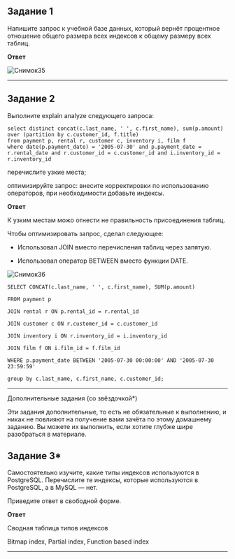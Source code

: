 Задание 1
---
Напишите запрос к учебной базе данных, который вернёт процентное отношение общего размера всех индексов к общему размеру всех таблиц.

**Ответ**

![Снимок35](https://github.com/AlexanderSchelokov/Indexes-hw/assets/121572590/510fd94a-65be-41b0-94ff-481a1608e58e)

***

Задание 2
---
Выполните explain analyze следующего запроса:

```
select distinct concat(c.last_name, ' ', c.first_name), sum(p.amount) over (partition by c.customer_id, f.title)
from payment p, rental r, customer c, inventory i, film f
where date(p.payment_date) = '2005-07-30' and p.payment_date = r.rental_date and r.customer_id = c.customer_id and i.inventory_id = r.inventory_id
```

перечислите узкие места;

оптимизируйте запрос: внесите корректировки по использованию операторов, при необходимости добавьте индексы.

**Ответ**

К узким местам можо отнести не правильность присоединения таблиц.

Чтобы оптимизировать запрос, сделал следующее:

- Использовал JOIN вместо перечисления таблиц через запятую.
  
- Использовал оператор BETWEEN вместо функции DATE.


![Снимок36](https://github.com/AlexanderSchelokov/Indexes-hw/assets/121572590/e483c5c2-4188-4cae-a7eb-43ec89890ef2)

```
SELECT CONCAT(c.last_name, ' ', c.first_name), SUM(p.amount)

FROM payment p

JOIN rental r ON p.rental_id = r.rental_id

JOIN customer c ON r.customer_id = c.customer_id

JOIN inventory i ON r.inventory_id = i.inventory_id

JOIN film f ON i.film_id = f.film_id

WHERE p.payment_date BETWEEN '2005-07-30 00:00:00' AND '2005-07-30 23:59:59'

group by c.last_name, c.first_name, c.customer_id;
```


***

Дополнительные задания (со звёздочкой*)

Эти задания дополнительные, то есть не обязательные к выполнению, и никак не повлияют на получение вами зачёта по этому домашнему заданию. Вы можете их выполнить, если хотите глубже шире разобраться в материале.


Задание 3*
---

Самостоятельно изучите, какие типы индексов используются в PostgreSQL. Перечислите те индексы, которые используются в PostgreSQL, а в MySQL — нет.

Приведите ответ в свободной форме.

**Ответ**

Сводная таблица типов индексов

Bitmap index, Partial index, Function based index


***
